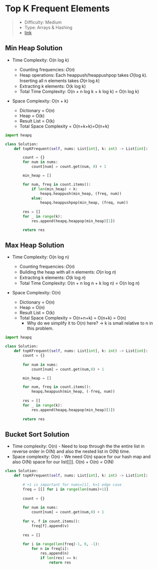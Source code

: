 # Top K Frequent Elements

> - Difficulty: Medium
> - Type: Arrays & Hashing
> - [link](https://leetcode.com/problems/top-k-frequent-elements/)

## Min Heap Solution
- Time Complexity: O(n log k)
    - Counting frequencies: 𝑂(𝑛)
    - Heap operations: Each heappush/heappushpop takes 𝑂(log ⁡𝑘). Inserting all n elements takes 𝑂(𝑛 log 𝑘)
    - Extracting k elements: O(k log k)
    - Total Time Complexity: O(n + n log k + k log k) = O(n log k)

- Space Complexity: O(n + k)
    - Dictionary = O(n)
    - Heap = O(k)
    - Result List = O(k)
    - Total Space Complexity = O(n+k+k)=O(n+k)

```python
import heapq

class Solution:
    def topKFrequent(self, nums: List[int], k: int) -> List[int]:

        count = {}
        for num in nums:
            count[num] = count.get(num, 0) + 1

        min_heap = []

        for num, freq in count.items():
            if len(min_heap) < k:
                heapq.heappush(min_heap, (freq, num))
            else:
                heapq.heappushpop(min_heap, (freq, num))
        
        res = []
        for _ in range(k):
            res.append(heapq.heappop(min_heap)[1])

        return res
```




## Max Heap Solution
- Time Complexity: O(n log n)
    - Counting frequencies: 𝑂(𝑛)
    - Building the heap with all n elements: 𝑂(𝑛 log ⁡𝑛)
    - Extracting k elements: 𝑂(𝑘 log ⁡𝑛)
    - Total Time Complexity: O(n + n log n + k log n) = O(n log n)

- Space Complexity: O(n)
    - Dictionary = O(n)
    - Heap = O(n)
    - Result List = O(k)
    - Total Space Complexity = O(n+n+k) = O(n+k) = O(n)
        - Why do we simplify it to O(n) here? → k is small relative to n in this problem.

```python
import heapq

class Solution:
    def topKFrequent(self, nums: List[int], k: int) -> List[int]:
        count = {}
        
        for num in nums:
            count[num] = count.get(num,0) + 1

        min_heap = []

        for num, freq in count.items():
            heapq.heappush(min_heap, (-freq, num))
        
        res = []
        for _ in range(k):
            res.append(heapq.heappop(min_heap)[1])
        
        return res
```

## Bucket Sort Solution
- Time complexity: O(n) - Need to loop through the the entire list in reverse order in O(N) and also the nested list in O(N) time. 
- Space complexity: O(n) - We need O(n) space for our hash map and also O(N) space for our list[[]]. O(n) + O(n) = O(N)

```python
class Solution:
    def topKFrequent(self, nums: List[int], k: int) -> List[int]:
        
        # +1 is important for nums=[1], k=1 edge case
        freq = [[] for i in range(len(nums)+1)]
        
        count = {}
        
        for num in nums:
            count[num] = count.get(num,0) + 1
            
        for v, f in count.items():
            freq[f].append(v)
            
        res = []
        
        for i in range(len(freq)-1, 0, -1):
            for n in freq[i]:
                res.append(n)
                if len(res) == k:
                    return res
```